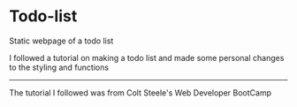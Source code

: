# Todo-list

Static webpage of a todo list

I followed a tutorial on making a todo list and made some personal changes to the styling and functions

---

The tutorial I followed was from Colt Steele's Web Developer BootCamp

